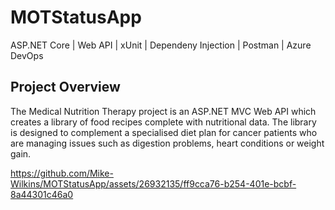 # MOTStatusApp
ASP.NET Core | Web API | xUnit | Dependeny Injection | Postman | Azure DevOps

## Project Overview
The Medical Nutrition Therapy project is an ASP.NET MVC Web API which creates a library of food recipes complete with nutritional data. The library is designed to complement a specialised diet plan for cancer patients who are managing issues such as digestion problems, heart conditions or weight gain.



https://github.com/Mike-Wilkins/MOTStatusApp/assets/26932135/ff9cca76-b254-401e-bcbf-8a44301c46a0

